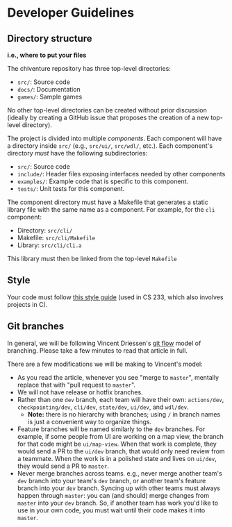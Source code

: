 # Developer Guidelines

## Directory structure

**i.e., where to put your files**

The chiventure repository has three top-level directories:

- `src/`: Source code
- `docs/`: Documentation
- `games/`: Sample games

No other top-level directories can be created without prior discussion (ideally
by creating a GitHub issue that proposes the creation of a new top-level directory).

The project is divided into multiple *components*. Each component will have a
directory inside `src/` (e.g., `src/ui/`, `src/wdl/`, etc.). Each component's
directory *must* have the following subdirectories:

- `src/`: Source code
- `include/`: Header files exposing interfaces needed by other components
- `examples/`: Example code that is specific to this component.
- `tests/`: Unit tests for this component. 

The component directory must have a Makefile that generates a static library 
file with the same name as a component. For example, for the `cli` component:

- Directory: `src/cli/`
- Makefile: `src/cli/Makefile`
- Library: `src/cli/cli.a`

This library must then be linked from the top-level `Makefile`

## Style

Your code must follow [this style guide](https://uchicago-cs.github.io/cmsc23300/style_guide.html) (used in CS 233, which also involves projects in C).

## Git branches

In general, we will be following Vincent Driessen's [git flow](https://nvie.com/posts/a-successful-git-branching-model/) model of branching. Please take a few minutes to read that article in full.

There are a few modifications we will be making to Vincent's model:

* As you read the article, whenever you see "merge to `master`", mentally replace that with "pull request to `master`".
* We will not have release or hotfix branches.
* Rather than one `dev` branch, each team will have their own: `actions/dev`, `checkpointing/dev`, `cli/dev`, `state/dev`, `ui/dev`, and `wdl/dev`.
    * __Note:__ there is no hierarchy with branches; using `/` in branch names is just a convenient way to organize things.
* Feature branches will be named similarly to the `dev` branches. For example, if some people from UI are working on a map view, the branch for that code might be `ui/map-view`. When that work is complete, they would send a PR to the `ui/dev` branch, that would only need review from a teammate. When the work is in a polished state and lives on `ui/dev`, they would send a PR to `master`.
* Never merge branches across teams. e.g., never merge another team's `dev` branch into your team's `dev` branch, or another team's feature branch into your `dev` branch. Syncing up with other teams must always happen through `master`: you can (and should) merge changes from `master` into your `dev` branch. So, if another team has work you'd like to use in your own code, you must wait until their code makes it into `master`.


